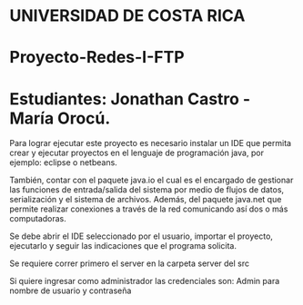 # UNIVERSIDAD DE COSTA RICA 
# Proyecto-Redes-I-FTP
# Estudiantes: Jonathan Castro - María Orocú.

Para lograr ejecutar este proyecto es necesario instalar un IDE que permita crear y ejecutar proyectos en el lenguaje de programación java, por ejemplo: eclipse o netbeans.

También, contar con el paquete java.io el cual es el encargado de gestionar las funciones de entrada/salida del sistema por medio de flujos de datos, serialización y el sistema de archivos. Además, del paquete java.net que permite realizar conexiones a través de la red comunicando así dos o más computadoras. 

Se debe abrir el IDE seleccionado por el usuario, importar el proyecto, ejecutarlo y seguir las indicaciones que el programa solicita.

Se requiere correr primero el server en la carpeta server del src

Si quiere ingresar como administrador las credenciales son: Admin para nombre de usuario y contraseña
